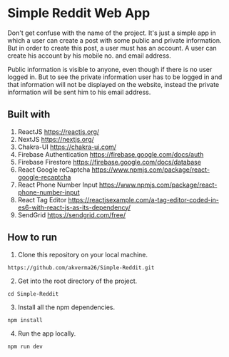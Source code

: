 # Simple Reddit Web App

Don't get confuse with the name of the project. It's just a simple app in which a user can create a post with some public and private information. But in order to create this post, a user must has an account. A user can create his account by his mobile no. and email address.

Public information is visible to anyone, even though if there is no user logged in. But to see the private information user has to be logged in and that information will not be displayed on the website, instead the private information will be sent him to his email address.



## Built with

1. ReactJS https://reactjs.org/
2. NextJS https://nextjs.org/
3. Chakra-UI https://chakra-ui.com/
4. Firebase Authentication https://firebase.google.com/docs/auth
5. Firebase Firestore https://firebase.google.com/docs/database
6. React Google reCaptcha https://www.npmjs.com/package/react-google-recaptcha
7. React Phone Number Input https://www.npmjs.com/package/react-phone-number-input
8. React Tag Editor https://reactjsexample.com/a-tag-editor-coded-in-es6-with-react-js-as-its-dependency/
9. SendGrid https://sendgrid.com/free/



## How to run

1. Clone this repository on your local machine.

```shell
https://github.com/akverma26/Simple-Reddit.git
```

2. Get into the root directory of the project.

```shell
cd Simple-Reddit
```

3. Install all the npm dependencies.

```shell
npm install
```

4. Run the app locally.

```
npm run dev
```

